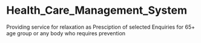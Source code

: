 # Health_Care_Management_System
Providing service for relaxation as Presciption of selected Enquiries for 65+ age group or any body who requires prevention
